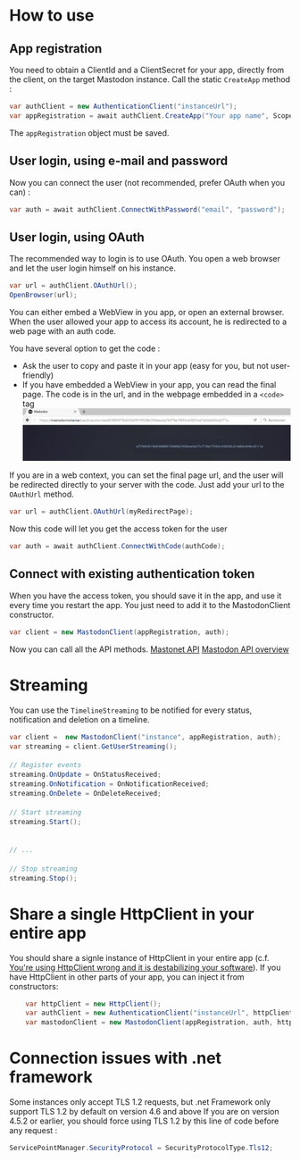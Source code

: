 # How to use

## App registration

You need to obtain a ClientId and a ClientSecret for your app, directly from the client, on the target Mastodon instance.
Call the static `CreateApp` method :
```cs
var authClient = new AuthenticationClient("instanceUrl");
var appRegistration = await authClient.CreateApp("Your app name", Scope.Read | Scope.Write | Scope.Follow);
```
The `appRegistration` object must be saved.

## User login, using e-mail and password

Now you can connect the user (not recommended, prefer OAuth when you can) :
```cs
var auth = await authClient.ConnectWithPassword("email", "password");
```
## User login, using OAuth

The recommended way to login is to use OAuth. You open a web browser and let the user login himself on his instance. 
```cs
var url = authClient.OAuthUrl();
OpenBrowser(url);
```
You can either embed a WebView in you app, or open an external browser. When the user allowed your app to access its account, he is redirected to a web page with an auth code.

You have several option to get the code :

  - Ask the user to copy and paste it in your app (easy for you, but not user-friendly)
  - If you have embedded a WebView in your app, you can read the final page. The code is in the url, and in the webpage embedded in a `<code>` tag  
	![OAuth result](oauth.png)

If you are in a web context, you can set the final page url, and the user will be redirected directly to your server with the code. Just add your url to the `OAuthUrl` method.
```cs
var url = authClient.OAuthUrl(myRedirectPage);
```
Now this code will let you get the access token for the user
```cs
var auth = await authClient.ConnectWithCode(authCode);
```
## Connect with existing authentication token

When you have the access token, you should save it in the app, and use it every time you restart the app. You just need to add it to the MastodonClient constructor.
```cs
var client = new MastodonClient(appRegistration, auth);
```
Now you can call all the API methods. [Mastonet API](https://github.com/glacasa/Mastonet/blob/master/API.md) [Mastodon API overview](https://github.com/tootsuite/documentation/blob/master/Using-the-API/API.md)

# Streaming

You can use the `TimelineStreaming` to be notified for every status, notification and deletion on a timeline.
```cs
var client =  new MastodonClient("instance", appRegistration, auth);
var streaming = client.GetUserStreaming();

// Register events
streaming.OnUpdate = OnStatusReceived;
streaming.OnNotification = OnNotificationReceived;
streaming.OnDelete = OnDeleteReceived;

// Start streaming
streaming.Start();


// ...

// Stop streaming
streaming.Stop();
```

# Share a single HttpClient in your entire app

You should share a signle instance of HttpClient in your entire app (c.f. [You're using HttpClient wrong and it is destabilizing your software](https://aspnetmonsters.com/2016/08/2016-08-27-httpclientwrong/)). If you have HttpClient in other parts of your app, you can inject it from constructors:
```cs
    var httpClient = new HttpClient();
    var authClient = new AuthenticationClient("instanceUrl", httpClient);
    var mastodonClient = new MastodonClient(appRegistration, auth, httpClient);
```

# Connection issues with .net framework

Some instances only accept TLS 1.2 requests, but .net Framework only support TLS 1.2 by default on version 4.6 and above
If you are on version 4.5.2 or earlier, you should force using TLS 1.2 by this line of code before any request :
```cs
ServicePointManager.SecurityProtocol = SecurityProtocolType.Tls12;
```
